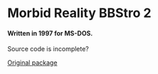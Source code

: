 # Morbid Reality BBStro 2

#### Written in 1997 for MS-DOS.

Source code is incomplete?

[Original package](https://defacto2.net/f/b42ac06)
